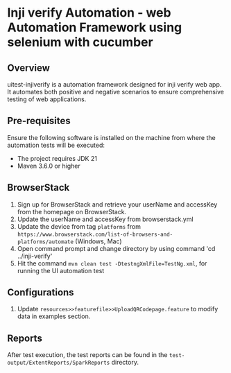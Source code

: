 # Inji verify  Automation - web Automation Framework using selenium with cucumber

## Overview

uitest-injiverify is a automation framework designed for inji verify web app. It automates both positive and negative scenarios to ensure comprehensive testing of web applications.

## Pre-requisites

Ensure the following software is installed on the machine from where the automation tests will be executed:
- The project requires JDK 21
- Maven 3.6.0 or higher

## BrowserStack
1. Sign up for BrowserStack and retrieve your userName and accessKey from the homepage on BrowserStack.
2. Update the userName and accessKey from browserstack.yml
3. Update the device from tag `platforms` from `https://www.browserstack.com/list-of-browsers-and-platforms/automate` (Windows, Mac)
4. Open command prompt and change directory by using command 'cd ../inji-verify'
5. Hit the command `mvn clean test -DtestngXmlFile=TestNg.xml`, for running the UI automation test

## Configurations

1. Update `resources>>featurefile>>UploadQRCodepage.feature` to modify data in examples section.


## Reports

After test execution, the test reports can be found in the `test-output/ExtentReports/SparkReports` directory.